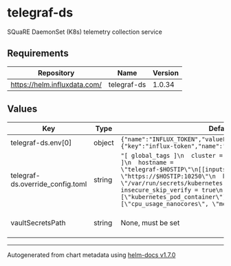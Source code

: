 # telegraf-ds

SQuaRE DaemonSet (K8s) telemetry collection service

## Requirements

| Repository | Name | Version |
|------------|------|---------|
| https://helm.influxdata.com/ | telegraf-ds | 1.0.34 |

## Values

| Key | Type | Default | Description |
|-----|------|---------|-------------|
| telegraf-ds.env[0] | object | `{"name":"INFLUX_TOKEN","valueFrom":{"secretKeyRef":{"key":"influx-token","name":"telegraf"}}}` | Token to communicate with Influx |
| telegraf-ds.override_config.toml | string | `"[ global_tags ]\n  cluster = \"no_endpoint\"\n[ agent ]\n  hostname = \"telegraf-$HOSTIP\"\n[[inputs.kubernetes]]\n  url = \"https://$HOSTIP:10250\"\n  bearer_token = \"/var/run/secrets/kubernetes.io/serviceaccount/token\"\n  insecure_skip_verify = true\n  namepass = [\"kubernetes_pod_container\"]\n  fieldpass = [\"cpu_usage_nanocores\", \"memory_usage_bytes\"]\n"` |  |
| vaultSecretsPath | string | None, must be set | Path to the Vault secrets (`secret/k8s_operator/<hostname>/telegraf`) shared with telegraf (non-DaemonSet) |

----------------------------------------------
Autogenerated from chart metadata using [helm-docs v1.7.0](https://github.com/norwoodj/helm-docs/releases/v1.7.0)
